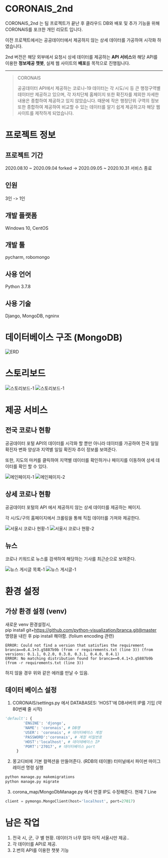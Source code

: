 # CORONAIS_2nd

CORONAIS_2nd 는 팀 프로젝트가 끝난 후 클라우드 DB와 배포 및 추가 기능을 위해 CORONAIS를 포크한 개인 리모트 입니다.

이전 프로젝트에서는 공공데이터에서 제공하지 않는 상세 데이터를 가공하여 시각화 하였습니다.  

2nd 버전은 해당 외부에서 요청시 상세 데이터를 제공하는 **API 서비스**와 해당 API를 이용한 **정보제공 챗봇**, 실제 웹 사이트의 **배포**를 목적으로 진행됩니다.



---------

> CORONAIS
>
>  공공데이터 API에서 제공하는 코로나-19 데이터는 각 시도/시 등 큰 행정구역별 데이터만 제공하고 있으며, 각 자치단체 홈페이지 또한 확진자를 제외한 자세한 내용은 종합하여 제공하고 있지 않았습니다. 때문에 작은 행정단위 구역의 정보또한 종합하여 제공하여 비교할 수 있는 데이터를 알기 쉽게 제공하고자 해당 웹 사이트를 제작하게 되었습니다.



# 프로젝트 정보
## 프로젝트 기간
2020.08.10 ~ 2020.09.04  forked -> 2020.09.05 ~ 2020.10.31 서비스 종료

## 인원
3인 -> 1인

## 개발 플랫폼
Windows 10, CentOS
## 개발 툴
pycharm, robomongo
## 사용 언어
Python 3.7.8
## 사용 기술
Django, MongoDB, ngninx
# 데이터베이스 구조 (MongoDB)
![ERD](https://raw.githubusercontent.com/hackzoomuck/CORONAIS/master/coronais-photo/ERD.png)
# 스토리보드
![스토리보드-1](https://raw.githubusercontent.com/hackzoomuck/CORONAIS/master/coronais-photo/스토리보드1.jpg)
![스토리보드-1](https://raw.githubusercontent.com/hackzoomuck/CORONAIS/master/coronais-photo/스토리보드2.jpg)
# 제공 서비스
## 전국 코로나 현황

공공데이터 포털 API의 데이터를 시각화 할 뿐만 아니라 데이터를 가공하여 전국 일일 확진자 변화 양상과 지역별 일일 확진자 추이 정보를 보여준다.

또한, 지도의 마커를 클릭하여 지역별 데이터를 확인하거나 페이지를 이동하여 상세 데이터를 확인 할 수 있다.

![메인페이지-1](https://raw.githubusercontent.com/hackzoomuck/CORONAIS/master/coronais-photo/mainpage-1.PNG)
![메인페이지-2](https://raw.githubusercontent.com/hackzoomuck/CORONAIS/master/coronais-photo/mainpage-2.PNG)

## 상세 코로나 현황

공공데이터 포털의 API 에서 제공하지 않는 상세 데이터를 제공하는 페이지. 

각 시/도/구의 홈페이지에서 크롤링을 통해 직접 데이터를 가져와 제공한다.

![서울시 코로나 현황-1](https://raw.githubusercontent.com/hackzoomuck/CORONAIS/master/coronais-photo/detail-seoul-1.PNG)
![서울시 코로나 현황-2](https://raw.githubusercontent.com/hackzoomuck/CORONAIS/master/coronais-photo/detail-seoul-2.PNG)
## 뉴스

코로나 키워드로 뉴스를 검색하여 해당하는 기사를 최근순으로 보여준다.

![뉴스 게시글 목록-1](https://raw.githubusercontent.com/hackzoomuck/CORONAIS/master/coronais-photo/corona-new-1.PNG)
![뉴스 게시글-1](https://raw.githubusercontent.com/hackzoomuck/CORONAIS/master/coronais-photo/corona-new-detail-1.PNG)
# 환경 설정
## 가상 환경 설정 (venv)
새로운 venv 환경설정시, <br>
pip install git+https://github.com/python-visualization/branca.git@master <br>
명령을 내린 후 pip install 해야함.
(folium encoding 관련)
```
ERROR: Could not find a version that satisfies the requirement branca==0.4.1+3.g5887b9b (from -r requirements.txt (line 3)) (from versions: 0.1.1, 0.2.0, 0.3.0, 0.3.1, 0.4.0, 0.4.1)
ERROR: No matching distribution found for branca==0.4.1+3.g5887b9b (from -r requirements.txt (line 3))
```
하지 않을 경우 위와 같은 에러를 만날 수 있음.
## 데이터 베이스 설정
1. CORONAIS/settings.py 에서 DATABASES: 'HOST'에 DB서버의 IP를 기입 (약 80번째 줄 시작)
```python
'default': {
        'ENGINE': 'djongo',
        'NAME': 'coronais', # DB명
        'USER': 'coronais', # 데이터베이스 계정
        'PASSWORD':'coronais', # 계정 비밀번호
        'HOST':'localhost', # 데이테베이스 IP
        'PORT':'27017', # 데이터베이스 port
     }
```
2. 몽고디비에 기본 컬렉션을 만들어준다. (RDB의 테이블)
터미널에서 파이썬 마이그레이션 명령 실행
```bash
python manage.py makemigrations
python manage.py migrate
```
3.  corona_map/MongoDbManage.py 에서 연결 IP도 수정해준다.
현재 7 Line
```python
client = pymongo.MongoClient(host='localhost', port=27017)
```

# 남은 작업
1. 전국 시, 군, 구 별 현황.
데이터가 너무 많아 아직 서울시만 제공..
2. 각 데이터를 API로 제공.
3. 2.번의 API를 이용한 챗봇 기능 
